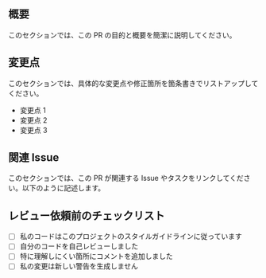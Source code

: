 ## 概要

このセクションでは、この PR の目的と概要を簡潔に説明してください。

## 変更点

このセクションでは、具体的な変更点や修正箇所を箇条書きでリストアップしてください。

-   変更点 1
-   変更点 2
-   変更点 3

## 関連 Issue

このセクションでは、この PR が関連する Issue やタスクをリンクしてください。以下のように記述します。

## レビュー依頼前のチェックリスト

-   [ ] 私のコードはこのプロジェクトのスタイルガイドラインに従っています
-   [ ] 自分のコードを自己レビューしました
-   [ ] 特に理解しにくい箇所にコメントを追加しました
-   [ ] 私の変更は新しい警告を生成しません

